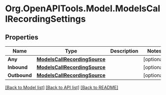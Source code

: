 # Org.OpenAPITools.Model.ModelsCallRecordingSettings

## Properties

Name | Type | Description | Notes
------------ | ------------- | ------------- | -------------
**Any** | [**ModelsCallRecordingSource**](ModelsCallRecordingSource.md) |  | [optional] 
**Inbound** | [**ModelsCallRecordingSource**](ModelsCallRecordingSource.md) |  | [optional] 
**Outbound** | [**ModelsCallRecordingSource**](ModelsCallRecordingSource.md) |  | [optional] 

[[Back to Model list]](../README.md#documentation-for-models) [[Back to API list]](../README.md#documentation-for-api-endpoints) [[Back to README]](../README.md)

